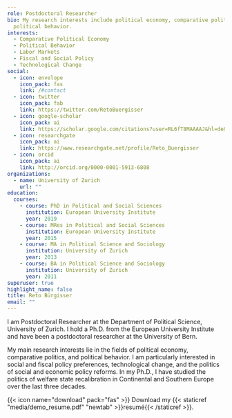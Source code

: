 ```yaml
---
role: Postdoctoral Researcher
bio: My research interests include political economy, comparative politics, and
  political behavior.
interests:
  - Comparative Political Economy
  - Political Behavior
  - Labor Markets
  - Fiscal and Social Policy
  - Technological Change
social:
  - icon: envelope
    icon_pack: fas
    link: /#contact
  - icon: twitter
    icon_pack: fab
    link: https://twitter.com/RetoBuergisser
  - icon: google-scholar
    icon_pack: ai
    link: https://scholar.google.com/citations?user=RL6fT8MAAAAJ&hl=de&oi=ao
  - icon: researchgate
    icon_pack: ai
    link: https://www.researchgate.net/profile/Reto_Buergisser
  - icon: orcid
    icon_pack: ai
    link: http://orcid.org/0000-0001-5913-6808
organizations:
  - name: University of Zurich
    url: ""
education:
  courses:
    - course: PhD in Political and Social Sciences
      institution: European University Institute
      year: 2019
    - course: MRes in Political and Social Sciences
      institution: European University Institute
      year: 2015
    - course: MA in Political Science and Sociology
      institution: University of Zurich
      year: 2013
    - course: BA in Political Science and Sociology
      institution: University of Zurich
      year: 2011
superuser: true
highlight_name: false
title: Reto Bürgisser
email: ""
---
```

I am Postdoctoral Researcher at the Department of Political Science, University of Zurich. I hold a Ph.D. from the European University Institute and have been a postdoctoral researcher at the University of Bern. 

My main research interests lie in the fields of political economy, comparative politics, and political behavior. I am particularly interested in social and fiscal policy preferences, technological change, and the politics of social and economic policy reforms. In my Ph.D., I have studied the politics of welfare state recalibration in Continental and Southern Europe over the last three decades.

{{< icon name="download" pack="fas" >}} Download my {{< staticref "media/demo_resume.pdf" "newtab" >}}resumé{{< /staticref >}}.